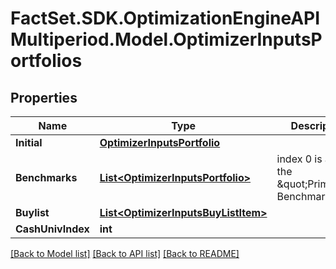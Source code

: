 # FactSet.SDK.OptimizationEngineAPIMultiperiod.Model.OptimizerInputsPortfolios

## Properties

Name | Type | Description | Notes
------------ | ------------- | ------------- | -------------
**Initial** | [**OptimizerInputsPortfolio**](OptimizerInputsPortfolio.md) |  | [optional] 
**Benchmarks** | [**List&lt;OptimizerInputsPortfolio&gt;**](OptimizerInputsPortfolio.md) | index 0 is always the \&quot;Primary Benchmark\&quot; | [optional] 
**Buylist** | [**List&lt;OptimizerInputsBuyListItem&gt;**](OptimizerInputsBuyListItem.md) |  | [optional] 
**CashUnivIndex** | **int** |  | [optional] 

[[Back to Model list]](../README.md#documentation-for-models) [[Back to API list]](../README.md#documentation-for-api-endpoints) [[Back to README]](../README.md)

